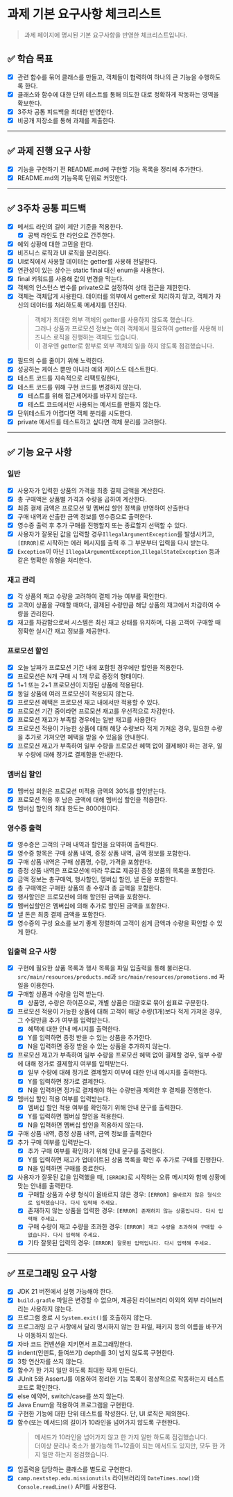 # 과제 기본 요구사항 체크리스트
> 과제 페이지에 명시된 기본 요구사항을 반영한 체크리스트입니다.

## ✅ 학습 목표

- [x]  관련 함수를 묶어 클래스를 만들고, 객체들이 협력하여 하나의 큰 기능을 수행하도록 한다.
- [x]  클래스와 함수에 대한 단위 테스트를 통해 의도한 대로 정확하게 작동하는 영역을 확보한다.
- [x]  3주차 공통 피드백을 최대한 반영한다.
- [x]  비공개 저장소를 통해 과제를 제출한다.

---

## ✅ 과제 진행 요구 사항

- [x]  기능을 구현하기 전 README.md에 구현할 기능 목록을 정리해 추가한다.
- [x]  README.md의 기능목록 단위로 커밋한다.

---

## ✅ 3주차 공통 피드백

- [x]  메서드 라인의 길이 제안 기준을 적용한다.
    - [x]  공백 라인도 한 라인으로 간주한다.
- [x]  예외 상황에 대한 고민을 한다.
- [x]  비즈니스 로직과 UI 로직을 분리한다.
- [x]  UI로직에서 사용할 데이터는 getter를 사용해 전달한다.
- [x]  연관성이 있는 상수는 static final 대신 enum을 사용한다.
- [x]  final 키워드를 사용해 값의 변경을 막는다.
- [x]  객체의 인스턴스 변수를 private으로 설정하여 상태 접근을 제한한다.
- [x]  객체는 객체답게 사용한다. 데이터를 외부에서 getter로 처리하지 않고, 객체가 자신의 데이터를 처리하도록 메세지를 던진다.
   > 객체가 최대한 외부 객체의 getter를 사용하지 않도록 했습니다. 
  <br> 그러나 상품과 프로모션 정보는 여러 객체에서 필요하여 getter를 사용해 비즈니스 로직을 진행하는 객체도 있습니다. 
   <br>이 경우엔 getter로 함부로 외부 객체의 일을 하지 않도록 점검했습니다.
- [x]  필드의 수를 줄이기 위해 노력한다.
- [x]  성공하는 케이스 뿐만 아니라 예외 케이스도 테스트한다.
- [x]  테스트 코드를 지속적으로 리팩토링한다,
- [x]  테스트 코드를 위해 구현 코드를 변경하지 않는다.
    - [x]  테스트를 위해 접근제어자를 바꾸지 않는다.
    - [x]  테스트 코드에서만 사용되는 메서드를 만들지 않는다.
- [x]  단위테스트가 어렵다면 객체 분리를 시도한다.
- [x]  private 메서드를 테스트하고 싶다면 객체 분리를 고려한다.

---

## ✅ 기능 요구 사항

### 일반

- [x]  사용자가 입력한 상품의 가격을 최종 결제 금액을 계산한다.
- [x]  총 구매액은 상품별 가격과 수량을 곱하여 계산한다.
- [x]  최종 결제 금액은 프로모션 및 멤버십 할인 정책을 반영하여 산출한다
- [x]  구매 내역과 산출한 금액 정보를 영수증으로 출력한다.
- [x]  영수증 출력 후 추가 구매를 진행할지 또는 종료할지 선택할 수 있다.
- [x]  사용자가 잘못된 값을 입력할 경우`IllegalArgumentException`를 발생시키고, `[ERROR]`로 시작하는 에러 메시지를 출력 후 그 부분부터 입력을 다시 받는다.
- [x]  `Exception`이 아닌 `IllegalArgumentException`,`IllegalStateException` 등과 같은 명확한 유형을 처리한다.

### 재고 관리

- [x]  각 상품의 재고 수량을 고려하여 결제 가능 여부를 확인한다.
- [x]  고객이 상품을 구매할 때마다, 결제된 수량만큼 해당 상품의 재고에서 차감하여 수량을 관리한다.
- [x]  재고를 차감함으로써 시스템은 최신 재고 상태를 유지하며, 다음 고객이 구매할 때 정확한 실시간 재고 정보를 제공한다.

### 프로모션 할인

- [x]  오늘 날짜가 프로모션 기간 내에 포함된 경우에만 할인을 적용한다.
- [x]  프로모션은 N개 구매 시 1개 무료 증정의 형태이다.
- [x]  1+1 또는 2+1 프로모션이 지정된 상품에 적용된다.
- [x]  동일 상품에 여러 프로모션이 적용되지 않는다.
- [x]  프로모션 혜택은 프로모션 재고 내에서만 적용할 수 있다.
- [x]  프로모션 기간 중이라면 프로모션 재고를 우선적으로 차감한다.
- [x]  프로모션 재고가 부족할 경우에는 일반 재고를 사용한다
- [x]  프로모션 적용이 가능한 상품에 대해 해당 수량보다 적게 가져온 경우, 필요한 수량을 추가로 가져오면 혜택을 받을 수 있음을 안내한다.
- [x]  프로모션 재고가 부족하여 일부 수량을 프로모션 혜택 없이 결제해야 하는 경우, 일부 수량에 대해 정가로 결제함을 안내한다.

### 멤버십 할인

- [x]  멤버십 회원은 프로모션 미적용 금액의 30%를 할인받는다.
- [x]  프로모션 적용 후 남은 금액에 대해 멤버십 할인을 적용한다.
- [x]  멤버십 할인의 최대 한도는 8000원이다.

### 영수증 출력

- [x]  영수증은 고객의 구매 내역과 할인을 요약하여 출력한다.
- [x]  영수증 항목은 구매 상품 내역, 증정 상품 내역,  금액 정보를 포함한다.
- [x]  구매 상품 내역은 구매 상품명, 수량, 가격을 포함한다.
- [x]  증정 상품 내역은 프로모션에 따라 무료로 제공된 증정 상품의 목록을 포함한다.
- [x]  금액 정보는 총구매액, 행사할인, 멤버십 할인, 낼 돈을 포함한다.
- [x]  총 구매액은 구매한 상품의 총 수량과 총 금액을 포함한다.
- [x]  행사할인은 프로모션에 의해 할인된 금액을 포함한다.
- [x]  멤버십할인은 멤버십에 의해 추가로 할인된 금액을 포함한다.
- [x]  낼 돈은 최종 결제 금액을 포함한다.
- [x]  영수증의 구성 요소를 보기 좋게 정렬하여 고객이 쉽게 금액과 수량을 확인할 수 있게 한다.

### 입출력 요구 사항

- [x]  구현에 필요한 상품 목록과 행사 목록을 파일 입출력을 통해 불러온다. `src/main/resources/products.md`과 `src/main/resources/promotions.md` 파일을 이용한다.
- [x]  구매할 상품과 수량을 입력 받는다.
    - [x]  상품명, 수량은 하이픈으로, 개별 상품은 대괄호로 묶어 쉼표로 구분한다.
- [x]  프로모션 적용이 가능한 상품에 대해 고객이 해당 수량(1개)보다 적게 가져온 경우, 그 수량만큼 추가 여부를 입력받는다.
    - [x]  혜택에 대한 안내 메시지를 출력한다.
    - [x]  Y를 입력하면 증정 받을 수 있는 상품을 추가한다.
    - [x]  N을 입력하면 증정 받을 수 있는 상품을 추가하지 않는다.
- [x]  프로모션 재고가 부족하여 일부 수량을 프로모션 혜택 없이 결제할 경우, 일부 수량에 대해 정가로 결제할지 여부를 입력받는다.
    - [x]  일부 수량에 대해 정가로 결제할지 여부에 대한 안내 메시지를 출력한다.
    - [x]  Y를 입력하면 정가로 결제한다.
    - [x]  N을 입력하면 정가로 결제해야 하는 수량만큼 제외한 후 결제를 진행한다.
- [x]  멤버십 할인 적용 여부를 입력받는다.
    - [x]  멤버십 할인 적용 여부를 확인하기 위해 안내 문구를 출력한다.
    - [x]  Y를 입력하면 멤버십 할인을 적용한다.
    - [x]  N을 입력하면 멤버십 할인을 적용하지 않는다.
- [x]  구매 상품 내역, 증정 상품 내역, 금액 정보를 출력한다
- [x]  추가 구매 여부를 입력받는다.
    - [x]  추가 구매 여부를 확인하기 위해 안내 문구를 출력한다.
    - [x]  Y를 입력하면 재고가 업데이트된 상품 목록을 확인 후 추가로 구매를 진행한다.
    - [x]  N을 입력하면 구매를 종료한다.
- [x]  사용자가 잘못된 값을 입력했을 때, `[ERROR]`로 시작하는 오류 메시지와 함께 상황에 맞는 안내를 출력한다.
    - [x]  구매할 상품과 수량 형식이 올바르지 않은 경우: `[ERROR] 올바르지 않은 형식으로 입력했습니다. 다시 입력해 주세요.`
    - [x]  존재하지 않는 상품을 입력한 경우: `[ERROR] 존재하지 않는 상품입니다. 다시 입력해 주세요.`
    - [x]  구매 수량이 재고 수량을 초과한 경우: `[ERROR] 재고 수량을 초과하여 구매할 수 없습니다. 다시 입력해 주세요.`
    - [x]  기타 잘못된 입력의 경우: `[ERROR] 잘못된 입력입니다. 다시 입력해 주세요.`

---

## ✅ 프로그래밍 요구 사항

- [x]  JDK 21 버전에서 실행 가능해야 한다.
- [x]  `build.gradle` 파일은 변경할 수 없으며, 제공된 라이브러리 이외의 외부 라이브러리는 사용하지 않는다.
- [x]  프로그램 종료 시 `System.exit()`를 호출하지 않는다.
- [x]  프로그래밍 요구 사항에서 달리 명시하지 않는 한 파일, 패키지 등의 이름을 바꾸거나 이동하지 않는다.
- [x]  자바 코드 컨벤션을 지키면서 프로그래밍한다.
- [x]  indent(인덴트, 들여쓰기) depth를 3이 넘지 않도록 구현한다.
- [x]  3항 연산자를 쓰지 않는다.
- [x]  함수가 한 가지 일만 하도록 최대한 작게 만든다.
- [x]  JUnit 5와 AssertJ를 이용하여 정리한 기능 목록이 정상적으로 작동하는지 테스트 코드로 확인한다.
- [x]  else 예약어, switch/case를 쓰지 않는다.
- [x]  Java Enum을 적용하여 프로그램을 구현한다.
- [x]  구현한 기능에 대한 단위 테스트를 작성한다. 단, UI 로직은 제외한다.
- [x]  함수(또는 메서드)의 길이가 10라인을 넘어가지 않도록 구현한다.
   > 메서드가 10라인을 넘어가지 않고 한 가지 일만 하도록 점검했습니다. <br> 더이상 분리나 축소가 불가능해 11~12줄이 되는 메서드도 있지만, 모두 한 가지 일만 하는지 점검했습니다.
- [x]  입출력을 담당하는 클래스를 별도로 구현한다.
- [x]  `camp.nextstep.edu.missionutils` 라이브러리의 `DateTimes.now()`와 `Console.readLine()` API를 사용한다.
